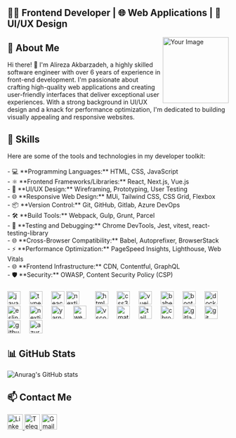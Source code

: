 <h2 align="left">👨‍💻 Frontend Developer | 🌐 Web Applications | 🎨 UI/UX Design</h2>

<img align="right" height="150" src="https://your-new-image-url.com" alt="Your Image" />

<h2 align="left">🚀 About Me</h2>

<p align="left">
  Hi there! 👋 I'm Alireza Akbarzadeh, a highly skilled software engineer with over 6 years of experience in front-end development. I'm passionate about crafting high-quality web applications and creating user-friendly interfaces that deliver exceptional user experiences. With a strong background in UI/UX design and a knack for performance optimization, I'm dedicated to building visually appealing and responsive websites.
</p>

<h2 align="left">💼 Skills</h2>

<p align="left">
  Here are some of the tools and technologies in my developer toolkit:<br><br>
  - 💻 **Programming Languages:** HTML, CSS, JavaScript<br>
  - ⚛️ **Frontend Frameworks/Libraries:** React, Next.js, Vue.js<br>
  - 🎨 **UI/UX Design:** Wireframing, Prototyping, User Testing<br>
  - 🌐 **Responsive Web Design:** MUi, Tailwind CSS, CSS Grid, Flexbox<br>
  - 📦 **Version Control:** Git, GitHub, Gitlab, Azure DevOps<br>
  - 🛠️ **Build Tools:** Webpack, Gulp, Grunt, Parcel<br>
  - 🧪 **Testing and Debugging:** Chrome DevTools, Jest, vitest, react-testing-library<br>
  - 🌐 **Cross-Browser Compatibility:** Babel, Autoprefixer, BrowserStack<br>
  - ⚡ **Performance Optimization:** PageSpeed Insights, Lighthouse, Web Vitals<br>
  - 🌐 **Frontend Infrastructure:** CDN, Contentful, GraphQL<br>
  - 🛡️ **Security:** OWASP, Content Security Policy (CSP)
</p>

###

<div align="left">
  <img src="https://cdn.jsdelivr.net/gh/devicons/devicon/icons/javascript/javascript-original.svg" height="30" alt="javascript logo"  />
  <img width="12" />
  <img src="https://cdn.jsdelivr.net/gh/devicons/devicon/icons/typescript/typescript-original.svg" height="30" alt="typescript logo"  />
  <img width="12" />
  <img src="https://cdn.jsdelivr.net/gh/devicons/devicon/icons/react/react-original.svg" height="30" alt="react logo"  />
  <img src="https://cdn.jsdelivr.net/gh/devicons/devicon/icons/nextjs/nextjs-original.svg" height="30" alt="nextjs logo"  />
  <img width="12" />
  <img width="12" />
  <img src="https://cdn.jsdelivr.net/gh/devicons/devicon/icons/html5/html5-original.svg" height="30" alt="html5 logo"  />
  <img width="12" />
  <img src="https://cdn.jsdelivr.net/gh/devicons/devicon/icons/css3/css3-original.svg" height="30" alt="css3 logo"  />
  <img width="12" />
  <img src="https://cdn.jsdelivr.net/gh/devicons/devicon/icons/vuejs/vuejs-original.svg" height="30" alt="vuejs logo"  />
  <img width="12" />
  <img src="https://cdn.jsdelivr.net/gh/devicons/devicon/icons/babel/babel-original.svg" height="30" alt="babel logo"  />
  <img width="12" />
  <img src="https://cdn.jsdelivr.net/gh/devicons/devicon/icons/bootstrap/bootstrap-original.svg" height="30" alt="bootstrap logo"  />
  <img width="12" />
  <img src="https://cdn.jsdelivr.net/gh/devicons/devicon/icons/docker/docker-original.svg" height="30" alt="docker logo"  />
  <img width="12" />
  <img src="https://cdn.jsdelivr.net/gh/devicons/devicon/icons/eslint/eslint-original.svg" height="30" alt="eslint logo"  />
  <img width="12" />
  <img src="https://cdn.jsdelivr.net/gh/devicons/devicon/icons/nextjs/nextjs-original.svg" height="30" alt="nextjs logo"  />
  <img width="12" />
  <img src="https://cdn.jsdelivr.net/gh/devicons/devicon/icons/yarn/yarn-original.svg" height="30" alt="yarn logo"  />
  <img width="12" />
  <img src="https://cdn.jsdelivr.net/gh/devicons/devicon/icons/webpack/webpack-original.svg" height="30" alt="webpack logo"  />
  <img width="12" />
  <img src="https://cdn.jsdelivr.net/gh/devicons/devicon/icons/vscode/vscode-original.svg" height="30" alt="vscode logo"  />
  <img width="12" />
  <img src="https://cdn.jsdelivr.net/gh/devicons/devicon/icons/materialui/materialui-original.svg" height="30" alt="materialui logo"  />
  <img width="12" />
  <img src="https://cdn.jsdelivr.net/gh/devicons/devicon/icons/tailwindcss/tailwindcss-original-wordmark.svg" height="30" alt="tailwindcss logo"  />
  <img width="12" />
  <img src="https://cdn.jsdelivr.net/gh/devicons/devicon/icons/chrome/chrome-original.svg" height="30" alt="chrome logo"  />
  <img width="12" />
  <img src="https://cdn.jsdelivr.net/gh/devicons/devicon/icons/gitlab/gitlab-original.svg" height="30" alt="gitlab logo"  />
  <img width="12" />
  <img src="https://cdn.jsdelivr.net/gh/devicons/devicon/icons/git/git-original.svg" height="30" alt="git logo"  />
  <img width="12" />
  <img src="https://cdn.jsdelivr.net/gh/devicons/devicon/icons/github/github-original.svg" height="30" alt="github logo"  />
  <img width="12" />
  <img src="https://cdn.jsdelivr.net/gh/devicons/devicon/icons/azure/azure-original.svg" height="30" alt="azure logo"  />
</div>

<h2 align="left">📊 GitHub Stats</h2>

![Anurag's GitHub stats](https://github-readme-stats.vercel.app/api?username=alireza-akbarzadeh&show_icons=true&theme=transparent)



<div align="center">
  <!-- Add your GitHub stats cards and charts here -->
</div>

<h2 align="left">📫 Contact Me</h2>

<div align="left">
  <a href="https://www.linkedin.com/in/alireza-akbarzadeh/" target="_blank">
    <img src="https://img.shields.io/static/v1?message=LinkedIn&logo=linkedin&label=&color=0077B5&logoColor=white&labelColor=&style=for-the-badge" height="35" alt="LinkedIn logo" />
  </a>
  <a href="https://t.me/Alireza_Akbarzadeh_dev" target="_blank">
    <img src="https://img.shields.io/static/v1?message=Telegram&logo=telegram&label=&color=2CA5E0&logoColor=white&labelColor=&style=for-the-badge" height="35" alt="Telegram logo" />
  </a>
  <a href="mailto:Alireza.Akbarzadeh.dev@gmail.com">
    <img src="https://img.shields.io/static/v1?message=Gmail&logo=gmail&label=&color=D14836&logoColor=white&labelColor=&style=for-the-badge" height="35" alt="Gmail logo" />
  </a>
</div>
